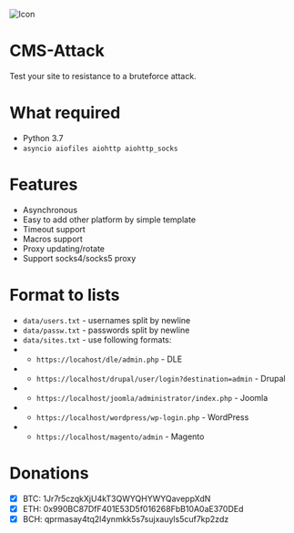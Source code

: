 ![Icon](https://img.icons8.com/color/400/000000/saw.png)

# CMS-Attack
Test your site to resistance to a bruteforce attack.

# What required
- Python 3.7  
- `asyncio aiofiles aiohttp aiohttp_socks`

# Features
- Asynchronous
- Easy to add other platform by simple template
- Timeout support
- Macros support
- Proxy updating/rotate
- Support socks4/socks5 proxy

# Format to lists
- `data/users.txt` - usernames split by newline
- `data/passw.txt` - passwords split by newline
- `data/sites.txt` - use following formats:
- - `https://locahost/dle/admin.php` - DLE
- - `https://localhost/drupal/user/login?destination=admin` - Drupal
- - `https://localhost/joomla/administrator/index.php` - Joomla
- - `https://localhost/wordpress/wp-login.php` - WordPress
- - `https://localhost/magento/admin` - Magento

# Donations
- [x] BTC: 1Jr7r5czqkXjU4kT3QWYQHYWYQaveppXdN
- [x] ETH: 0x990BC87DfF401E53D5f016268FbB10A0aE370DEd
- [x] BCH: qprmasay4tq2l4ynmkk5s7sujxauyls5cuf7kp2zdz
